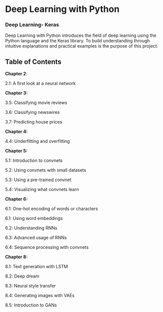 # Deep Learning with Python

### Deep Learning- Keras

Deep Learning with Python introduces the field of deep learning using the Python language and the Keras library.
To build understanding through intuitive explanations and practical examples is the purpose of this project.


## Table of Contents

**Chapter 2**:

  2.1: A first look at a neural network


**Chapter 3:**

  3.5: Classifying movie reviews

  3.6: Classifying newswires
  
  3.7: Predicting house prices
  

**Chapter 4:**

  4.4: Underfitting and overfitting


**Chapter 5:**

  5.1: Introduction to convnets
  
  5.2: Using convnets with small datasets
  
  5.3: Using a pre-trained convnet
  
  5.4: Visualizing what convnets learn
  

**Chapter 6:**

  6.1: One-hot encoding of words or characters
  
  6.1: Using word embeddings
  
  6.2: Understanding RNNs
  
  6.3: Advanced usage of RNNs
  
  6.4: Sequence processing with convnets


**Chapter 8:**

  8.1: Text generation with LSTM
  
  8.2: Deep dream
  
  8.3: Neural style transfer
  
  8.4: Generating images with VAEs
  
  8.5: Introduction to GANs
